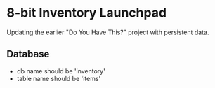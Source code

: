 8-bit Inventory Launchpad
=========================

Updating the earlier "Do You Have This?" project with persistent data.



Database
--------
* db name should be 'inventory'
* table name should be 'items'

